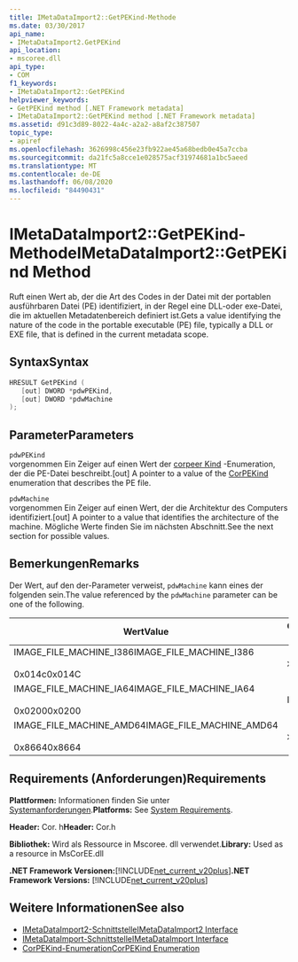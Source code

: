```yaml
---
title: IMetaDataImport2::GetPEKind-Methode
ms.date: 03/30/2017
api_name:
- IMetaDataImport2.GetPEKind
api_location:
- mscoree.dll
api_type:
- COM
f1_keywords:
- IMetaDataImport2::GetPEKind
helpviewer_keywords:
- GetPEKind method [.NET Framework metadata]
- IMetaDataImport2::GetPEKind method [.NET Framework metadata]
ms.assetid: d91c3d89-8022-4a4c-a2a2-a8af2c387507
topic_type:
- apiref
ms.openlocfilehash: 3626998c456e23fb922ae45a68bedb0e45a7ccba
ms.sourcegitcommit: da21fc5a8cce1e028575acf31974681a1bc5aeed
ms.translationtype: MT
ms.contentlocale: de-DE
ms.lasthandoff: 06/08/2020
ms.locfileid: "84490431"
---
```

# <a name="imetadataimport2getpekind-method"></a><span data-ttu-id="7b194-102">IMetaDataImport2::GetPEKind-Methode</span><span class="sxs-lookup"><span data-stu-id="7b194-102">IMetaDataImport2::GetPEKind Method</span></span>
<span data-ttu-id="7b194-103">Ruft einen Wert ab, der die Art des Codes in der Datei mit der portablen ausführbaren Datei (PE) identifiziert, in der Regel eine DLL-oder exe-Datei, die im aktuellen Metadatenbereich definiert ist.</span><span class="sxs-lookup"><span data-stu-id="7b194-103">Gets a value identifying the nature of the code in the portable executable (PE) file, typically a DLL or EXE file, that is defined in the current metadata scope.</span></span>  
  
## <a name="syntax"></a><span data-ttu-id="7b194-104">Syntax</span><span class="sxs-lookup"><span data-stu-id="7b194-104">Syntax</span></span>  
  
```cpp  
HRESULT GetPEKind (  
   [out] DWORD *pdwPEKind,  
   [out] DWORD *pdwMachine  
);  
```  
  
## <a name="parameters"></a><span data-ttu-id="7b194-105">Parameter</span><span class="sxs-lookup"><span data-stu-id="7b194-105">Parameters</span></span>  
 `pdwPEKind`  
 <span data-ttu-id="7b194-106">vorgenommen Ein Zeiger auf einen Wert der [corpeer Kind](corpekind-enumeration.md) -Enumeration, der die PE-Datei beschreibt.</span><span class="sxs-lookup"><span data-stu-id="7b194-106">[out] A pointer to a value of the [CorPEKind](corpekind-enumeration.md) enumeration that describes the PE file.</span></span>  
  
 `pdwMachine`  
 <span data-ttu-id="7b194-107">vorgenommen Ein Zeiger auf einen Wert, der die Architektur des Computers identifiziert.</span><span class="sxs-lookup"><span data-stu-id="7b194-107">[out] A pointer to a value that identifies the architecture of the machine.</span></span> <span data-ttu-id="7b194-108">Mögliche Werte finden Sie im nächsten Abschnitt.</span><span class="sxs-lookup"><span data-stu-id="7b194-108">See the next section for possible values.</span></span>  
  
## <a name="remarks"></a><span data-ttu-id="7b194-109">Bemerkungen</span><span class="sxs-lookup"><span data-stu-id="7b194-109">Remarks</span></span>  
 <span data-ttu-id="7b194-110">Der Wert, auf den der-Parameter verweist, `pdwMachine` kann eines der folgenden sein.</span><span class="sxs-lookup"><span data-stu-id="7b194-110">The value referenced by the `pdwMachine` parameter can be one of the following.</span></span>  
  
|<span data-ttu-id="7b194-111">Wert</span><span class="sxs-lookup"><span data-stu-id="7b194-111">Value</span></span>|<span data-ttu-id="7b194-112">Computerarchitektur</span><span class="sxs-lookup"><span data-stu-id="7b194-112">Machine architecture</span></span>|  
|-----------|--------------------------|  
|<span data-ttu-id="7b194-113">IMAGE_FILE_MACHINE_I386</span><span class="sxs-lookup"><span data-stu-id="7b194-113">IMAGE_FILE_MACHINE_I386</span></span><br /><br /> <span data-ttu-id="7b194-114">0x014c</span><span class="sxs-lookup"><span data-stu-id="7b194-114">0x014C</span></span>|<span data-ttu-id="7b194-115">x86</span><span class="sxs-lookup"><span data-stu-id="7b194-115">x86</span></span>|  
|<span data-ttu-id="7b194-116">IMAGE_FILE_MACHINE_IA64</span><span class="sxs-lookup"><span data-stu-id="7b194-116">IMAGE_FILE_MACHINE_IA64</span></span><br /><br /> <span data-ttu-id="7b194-117">0x0200</span><span class="sxs-lookup"><span data-stu-id="7b194-117">0x0200</span></span>|<span data-ttu-id="7b194-118">Intel IPF</span><span class="sxs-lookup"><span data-stu-id="7b194-118">Intel IPF</span></span>|  
|<span data-ttu-id="7b194-119">IMAGE_FILE_MACHINE_AMD64</span><span class="sxs-lookup"><span data-stu-id="7b194-119">IMAGE_FILE_MACHINE_AMD64</span></span><br /><br /> <span data-ttu-id="7b194-120">0x8664</span><span class="sxs-lookup"><span data-stu-id="7b194-120">0x8664</span></span>|<span data-ttu-id="7b194-121">x64</span><span class="sxs-lookup"><span data-stu-id="7b194-121">x64</span></span>|  
  
## <a name="requirements"></a><span data-ttu-id="7b194-122">Requirements (Anforderungen)</span><span class="sxs-lookup"><span data-stu-id="7b194-122">Requirements</span></span>  
 <span data-ttu-id="7b194-123">**Plattformen:** Informationen finden Sie unter [Systemanforderungen](../../get-started/system-requirements.md).</span><span class="sxs-lookup"><span data-stu-id="7b194-123">**Platforms:** See [System Requirements](../../get-started/system-requirements.md).</span></span>  
  
 <span data-ttu-id="7b194-124">**Header:** Cor. h</span><span class="sxs-lookup"><span data-stu-id="7b194-124">**Header:** Cor.h</span></span>  
  
 <span data-ttu-id="7b194-125">**Bibliothek:** Wird als Ressource in Mscoree. dll verwendet.</span><span class="sxs-lookup"><span data-stu-id="7b194-125">**Library:** Used as a resource in MsCorEE.dll</span></span>  
  
 <span data-ttu-id="7b194-126">**.NET Framework Versionen:**[!INCLUDE[net_current_v20plus](../../../../includes/net-current-v20plus-md.md)]</span><span class="sxs-lookup"><span data-stu-id="7b194-126">**.NET Framework Versions:** [!INCLUDE[net_current_v20plus](../../../../includes/net-current-v20plus-md.md)]</span></span>  
  
## <a name="see-also"></a><span data-ttu-id="7b194-127">Weitere Informationen</span><span class="sxs-lookup"><span data-stu-id="7b194-127">See also</span></span>

- [<span data-ttu-id="7b194-128">IMetaDataImport2-Schnittstelle</span><span class="sxs-lookup"><span data-stu-id="7b194-128">IMetaDataImport2 Interface</span></span>](imetadataimport2-interface.md)
- [<span data-ttu-id="7b194-129">IMetaDataImport-Schnittstelle</span><span class="sxs-lookup"><span data-stu-id="7b194-129">IMetaDataImport Interface</span></span>](imetadataimport-interface.md)
- [<span data-ttu-id="7b194-130">CorPEKind-Enumeration</span><span class="sxs-lookup"><span data-stu-id="7b194-130">CorPEKind Enumeration</span></span>](corpekind-enumeration.md)
